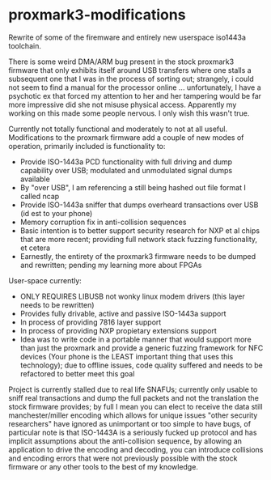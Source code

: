 # proxmark3-modifications
Rewrite of some of the firemware and entirely new userspace iso1443a toolchain.

There is some weird DMA/ARM bug present in the stock proxmark3 firmware that only exhibits itself around USB transfers where one stalls a subsequent one that I was in the process of sorting out; strangely, i could not seem to find a manual for the processor online ... unfortunately, I have a psychotic ex that forced my attention to her and her tampering would be far more impressive did she not misuse physical access. Apparently my working on this made some people nervous. I only wish this wasn't true.

Currently not totally functional and moderately to not at all useful. Modifications to the proxmark firmware add a couple of new modes of operation, primarily included is functionality to:

- Provide ISO-1443a PCD functionality with full driving and dump capability over USB; modulated and unmodulated signal dumps available
- By "over USB", I am referencing a still being hashed out file format I called ncap
- Provide ISO-1443a sniffer that dumps overheard transactions over USB (id est to your phone)
- Memory corruption fix in anti-collision sequences
- Basic intention is to better support security research for NXP et al chips that are more recent; providing full network stack fuzzing functionality, et cetera
- Earnestly, the entirety of the proxmark3 firmware needs to be dumped and rewritten; pending my learning more about FPGAs

User-space currently:
- ONLY REQUIRES LIBUSB not wonky linux modem drivers (this layer needs to be rewritten)
- Provides fully drivable, active and passive ISO-1443a support
- In process of providing 7816 layer support
- In process of providing NXP propietary extensions support
- Idea was to write code in a portable manner that would support more than just the proxmark and provide a generic fuzzing framework for NFC devices (Your phone is the LEAST important thing that uses this technology); due to offline issues, code quality suffered and needs to be refactored to better meet this goal

Project is currently stalled due to real life SNAFUs; currently only usable to sniff real transactions and dump the full packets and not the translation the stock firmware provides; by full I mean you can elect to receive the data still manchester/miller encoding which allows for unique issues "other security researchers" have ignored as unimportant or too simple to have bugs, of particular note is that ISO-1443A is a seriously fucked up protocol and has implicit assumptions about the anti-collision sequence, by allowing an application to drive the encoding and decoding, you can introduce collisions and encoding errors that were not previously possible with the stock firmware or any other tools to the best of my knowledge.

